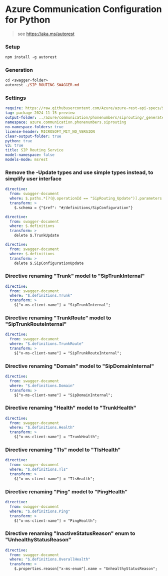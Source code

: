 # Azure Communication Configuration for Python

> see https://aka.ms/autorest

### Setup
```ps
npm install -g autorest
```

### Generation
```ps
cd <swagger-folder>
autorest ./SIP_ROUTING_SWAGGER.md
```

### Settings
``` yaml
require: https://raw.githubusercontent.com/Azure/azure-rest-api-specs/9191854514911a10bfd71636fd2903e6be2d7edf/specification/communication/data-plane/SipRouting/readme.md
tag: package-2024-11-15-preview
output-folder: ../azure/communication/phonenumbers/siprouting/_generated
namespace: azure.communication.phonenumbers.siprouting
no-namespace-folders: true
license-header: MICROSOFT_MIT_NO_VERSION
clear-output-folder: true
python: true
v3: true
title: SIP Routing Service
model-namespace: false
models-mode: msrest
```

### Remove the -Update types and use simple types instead, to simplify user interface
``` yaml
directive:
  from: swagger-document
  where: $.paths.*[?(@.operationId == "SipRouting_Update")].parameters..[?(@.description == "Sip configuration update object.")]
  transform: >
    $.schema = {"$ref": "#/definitions/SipConfiguration"}
```

``` yaml
directive:
  from: swagger-document
  where: $.definitions
  transform: >
    delete $.TrunkUpdate
```

``` yaml
directive:
  from: swagger-document
  where: $.definitions
  transform: >
    delete $.SipConfigurationUpdate
```

### Directive renaming "Trunk" model to "SipTrunkInternal"
``` yaml
directive:
  from: swagger-document
  where: "$.definitions.Trunk"
  transform: >
    $["x-ms-client-name"] = "SipTrunkInternal";
```

### Directive renaming "TrunkRoute" model to "SipTrunkRouteInternal"
``` yaml
directive:
  from: swagger-document
  where: "$.definitions.TrunkRoute"
  transform: >
    $["x-ms-client-name"] = "SipTrunkRouteInternal";
```

### Directive renaming "Domain" model to "SipDomainInternal"
``` yaml
directive:
  from: swagger-document
  where: "$.definitions.Domain"
  transform: >
    $["x-ms-client-name"] = "SipDomainInternal";
```

### Directive renaming "Health" model to "TrunkHealth"
``` yaml
directive:
  from: swagger-document
  where: "$.definitions.Health"
  transform: >
    $["x-ms-client-name"] = "TrunkHealth";
```

### Directive renaming "Tls" model to "TlsHealth"
``` yaml
directive:
  from: swagger-document
  where: "$.definitions.Tls"
  transform: >
    $["x-ms-client-name"] = "TlsHealth";
```

### Directive renaming "Ping" model to "PingHealth"
``` yaml
directive:
  from: swagger-document
  where: "$.definitions.Ping"
  transform: >
    $["x-ms-client-name"] = "PingHealth";
```

### Directive renaming "InactiveStatusReason" enum to "UnhealthyStatusReason"
``` yaml
directive:
  from: swagger-document
  where: "$.definitions.OverallHealth"
  transform: >
    $.properties.reason["x-ms-enum"].name = "UnhealthyStatusReason";
```
